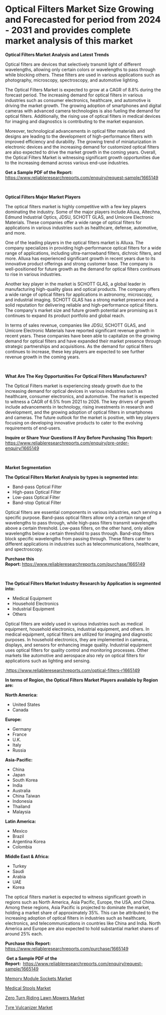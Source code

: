 <p><h1>Optical Filters Market Size Growing and Forecasted for period from 2024 - 2031 and provides complete market analysis of this market</h1></p><p><strong>Optical Filters Market Analysis and Latest Trends</strong></p>
<p><p>Optical filters are devices that selectively transmit light of different wavelengths, allowing only certain colors or wavelengths to pass through while blocking others. These filters are used in various applications such as photography, microscopy, spectroscopy, and automotive lighting.</p><p>The Optical Filters Market is expected to grow at a CAGR of 8.8% during the forecast period. The increasing demand for optical filters in various industries such as consumer electronics, healthcare, and automotive is driving the market growth. The growing adoption of smartphones and digital cameras with advanced camera technologies is also fueling the demand for optical filters. Additionally, the rising use of optical filters in medical devices for imaging and diagnostics is contributing to the market expansion.</p><p>Moreover, technological advancements in optical filter materials and designs are leading to the development of high-performance filters with improved efficiency and durability. The growing trend of miniaturization in electronic devices and the increasing demand for customized optical filters are also expected to drive the market growth in the coming years. Overall, the Optical Filters Market is witnessing significant growth opportunities due to the increasing demand across various end-use industries.</p></p>
<p><strong>Get a Sample PDF of the Report:&nbsp;</strong> <a href="https://www.reliableresearchreports.com/enquiry/request-sample/1665149">https://www.reliableresearchreports.com/enquiry/request-sample/1665149</a></p>
<p>&nbsp;</p>
<p><strong>Optical Filters Major Market Players</strong></p>
<p><p>The optical filters market is highly competitive with a few key players dominating the industry. Some of the major players include Alluxa, Altechna, Edmund Industrial Optics, JDSU, SCHOTT GLAS, and Umicore Electronic Materials. These companies offer a wide range of optical filters for applications in various industries such as healthcare, defense, automotive, and more.</p><p>One of the leading players in the optical filters market is Alluxa. The company specializes in providing high-performance optical filters for a wide range of applications, including ultra-narrowband filters, dichroic filters, and more. Alluxa has experienced significant growth in recent years due to its innovative product offerings and strong customer base. The company is well-positioned for future growth as the demand for optical filters continues to rise in various industries.</p><p>Another key player in the market is SCHOTT GLAS, a global leader in manufacturing high-quality glass and optical products. The company offers a wide range of optical filters for applications in astronomy, microscopy, and industrial imaging. SCHOTT GLAS has a strong market presence and a solid reputation for delivering reliable and high-performance optical filters. The company's market size and future growth potential are promising as it continues to expand its product portfolio and global reach.</p><p>In terms of sales revenue, companies like JDSU, SCHOTT GLAS, and Umicore Electronic Materials have reported significant revenue growth in recent years. These companies have been able to capitalize on the growing demand for optical filters and have expanded their market presence through strategic partnerships and acquisitions. As the demand for optical filters continues to increase, these key players are expected to see further revenue growth in the coming years.</p></p>
<p>&nbsp;</p>
<p><strong>What Are The Key Opportunities For Optical Filters Manufacturers?</strong></p>
<p><p>The Optical Filters market is experiencing steady growth due to the increasing demand for optical devices in various industries such as healthcare, consumer electronics, and automotive. The market is expected to witness a CAGR of 6.5% from 2021 to 2026. The key drivers of growth include advancements in technology, rising investments in research and development, and the growing adoption of optical filters in smartphones and cameras. The future outlook for the market is positive, with key players focusing on developing innovative products to cater to the evolving requirements of end-users.</p></p>
<p><strong>Inquire or Share Your Questions If Any Before Purchasing This Report:</strong> <a href="https://www.reliableresearchreports.com/enquiry/pre-order-enquiry/1665149">https://www.reliableresearchreports.com/enquiry/pre-order-enquiry/1665149</a></p>
<p>&nbsp;</p>
<p><strong>Market Segmentation</strong></p>
<p><strong>The Optical Filters Market Analysis by types is segmented into:</strong></p>
<p><ul><li>Band-pass Optical Filter</li><li>High-pass Optical Filter</li><li>Low-pass Optical Filter</li><li>Band-stop Optical Filter</li></ul></p>
<p><p>Optical filters are essential components in various industries, each serving a specific purpose. Band-pass optical filters allow only a certain range of wavelengths to pass through, while high-pass filters transmit wavelengths above a certain threshold. Low-pass filters, on the other hand, only allow wavelengths below a certain threshold to pass through. Band-stop filters block specific wavelengths from passing through. These filters cater to different applications in industries such as telecommunications, healthcare, and spectroscopy.</p></p>
<p><strong>Purchase this Report:&nbsp;</strong><a href="https://www.reliableresearchreports.com/purchase/1665149">https://www.reliableresearchreports.com/purchase/1665149</a></p>
<p>&nbsp;</p>
<p><strong>The Optical Filters Market Industry Research by Application is segmented into:</strong></p>
<p><ul><li>Medical Equipment</li><li>Household Electronics</li><li>Industrial Equipment</li><li>Others</li></ul></p>
<p><p>Optical filters are widely used in various industries such as medical equipment, household electronics, industrial equipment, and others. In medical equipment, optical filters are utilized for imaging and diagnostic purposes. In household electronics, they are implemented in cameras, displays, and sensors for enhancing image quality. Industrial equipment uses optical filters for quality control and monitoring processes. Other markets like automotive and aerospace also rely on optical filters for applications such as lighting and sensing.</p></p>
<p><a href="https://www.reliableresearchreports.com/optical-filters-r1665149">&nbsp;https://www.reliableresearchreports.com/optical-filters-r1665149</a></p>
<p><strong>In terms of Region, the Optical Filters Market Players available by Region are:</strong></p>
<p>
    <p> <strong> North America: </strong>
        <ul>
            <li>United States</li>
            <li>Canada</li>
        </ul>
        </p> 
    <p> <strong> Europe: </strong>
        <ul>
            <li>Germany</li>
            <li>France</li>
            <li>U.K.</li>
            <li>Italy</li>
            <li>Russia</li>
        </ul>
        </p> 
    <p> <strong> Asia-Pacific: </strong>
        <ul>
            <li>China</li>
            <li>Japan</li>
            <li>South Korea</li>
            <li>India</li>
            <li>Australia</li>
            <li>China Taiwan</li>
            <li>Indonesia</li>
            <li>Thailand</li>
            <li>Malaysia</li>
        </ul>
        </p> 
    <p> <strong> Latin America: </strong>
        <ul>
            <li>Mexico</li>
            <li>Brazil</li>
            <li>Argentina Korea</li>
            <li>Colombia</li>
        </ul>
        </p> 
    <p> <strong> Middle East & Africa: </strong>
        <ul>
            <li>Turkey</li>
            <li>Saudi</li>
            <li>Arabia</li>
            <li>UAE</li>
            <li>Korea</li>
        </ul>
    </p>
    </p>
<p><p>The optical filters market is expected to witness significant growth in regions such as North America, Asia Pacific, Europe, the USA, and China. Among these regions, Asia Pacific is projected to dominate the market, holding a market share of approximately 35%. This can be attributed to the increasing adoption of optical filters in industries such as healthcare, electronics, and telecommunications in countries like China and India. North America and Europe are also expected to hold substantial market shares of around 25% each.</p></p>
<p><strong>Purchase this Report: </strong><a href="https://www.reliableresearchreports.com/purchase/1665149">https://www.reliableresearchreports.com/purchase/1665149</a></p>
<p>&nbsp;<strong>Get a Sample PDF of the Report:&nbsp;&nbsp;</strong><a href="https://www.reliableresearchreports.com/enquiry/request-sample/1665149">https://www.reliableresearchreports.com/enquiry/request-sample/1665149</a></p>
<p><strong></strong></p>
<p><p><a href="https://github.com/jj19131/Market-Research-Report-List-2/blob/main/memory-module-sockets-market.md">Memory Module Sockets Market</a></p><p><a href="https://github.com/marloy8/Market-Research-Report-List-4/blob/main/medical-stools-market.md">Medical Stools Market</a></p><p><a href="https://www.linkedin.com/pulse/zero-turn-riding-lawn-mowers-market-competitive-analysis-bwque">Zero Turn Riding Lawn Mowers Market</a></p><p><a href="https://www.linkedin.com/pulse/analyzing-tyre-vulcanizer-market-global-industry-perspective-itpse">Tyre Vulcanizer Market</a></p></p>